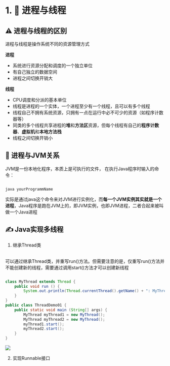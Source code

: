 # 1. :thread: 进程与线程

## :warning: 进程与线程的区别
进程与线程是操作系统不同的资源管理方式

**进程**
* 系统进行资源分配和调度的一个独立单位
* 有自己独立的数据空间
* 进程之间切换开销大

**线程**
* CPU调度和分派的基本单位
* 线程是进程的一个实体，一个进程至少有一个线程，且可以有多个线程
* 线程自己不拥有系统资源，只拥有一点在运行中必不可少的资源（如程序计数器等）
* 同类的多个线程共享进程的**堆**和**方法区**资源，但每个线程有自己的**程序计数器**、**虚拟机**和**本地方法栈**
* 线程之间切换开销小

## :bookmark_tabs: 进程与JVM关系
JVM是一份本地化程序，本质上是可执行的文件，
在执行Java程序时输入的命令：
```

java yourProgrammName

```
实际是通过java这个命令来对JVM进行实例化，而**每一个JVM实例其实就是一个进程**，Java程序是跑在JVM上的，即JVM实例，也即JVM进程，二者合起来被叫做一个Java进程

## :writing_hand: Java实现多线程
1. 继承Thread类
</br>
可以通过继承Thread类，并重写run()方法。但需要注意的是，仅重写run()方法并不能创建新的线程，需要通过调用start()方法才可以创建新线程

```java

class MyThread extends Thread {
    public void run () {
        System.out.println(Thread.currentThread().getName() + ": MyThread.run()");
    }
}
public class ThreadDemo01 {
    public static void main (String[] args) {
        MyThread myThread1 = new MyThread();
        MyThread myThread2 = new MyThread();
        myThread1.start();
        myThread2.start();
    }
}

```
<img src="https://github.com/scarlettliuu/Notes-For-Programmers/blob/main/Java%E5%9F%BA%E7%A1%80/Java%E5%B9%B6%E5%8F%91/pic/ThreadDemo01.png">

2. 实现Runnable接口
